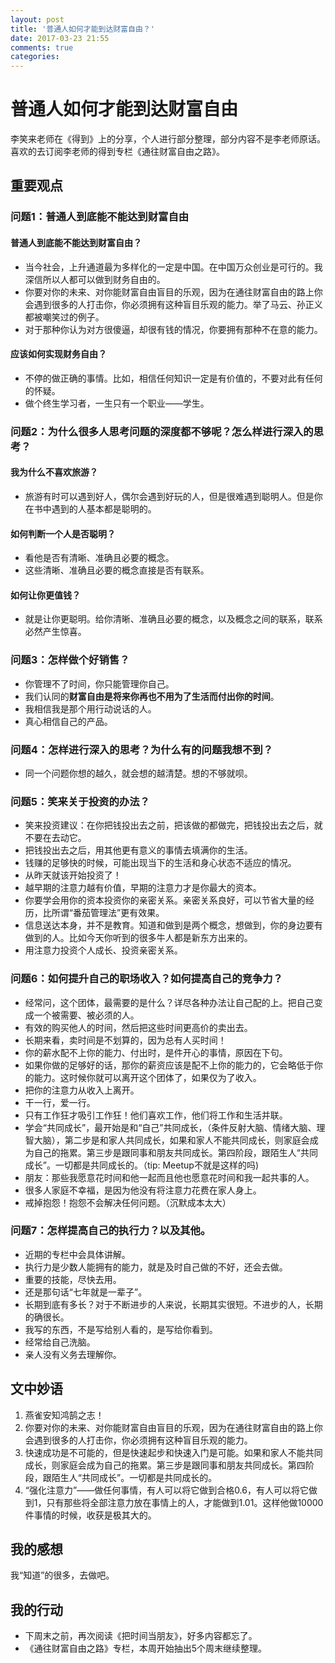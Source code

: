 ```yaml
---
layout: post
title: '普通人如何才能到达财富自由？'
date: 2017-03-23 21:55
comments: true
categories:
---
```

# 普通人如何才能到达财富自由
李笑来老师在《得到》上的分享，个人进行部分整理，部分内容不是李老师原话。喜欢的去订阅李老师的得到专栏《通往财富自由之路》。
## 重要观点
### 问题1：普通人到底能不能达到财富自由
#### 普通人到底能不能达到财富自由？
* 当今社会，上升通道最为多样化的一定是中国。在中国万众创业是可行的。我深信所以人都可以做到财务自由的。
* 你要对你的未来、对你能财富自由盲目的乐观，因为在通往财富自由的路上你会遇到很多的人打击你，你必须拥有这种盲目乐观的能力。举了马云、孙正义都被嘲笑过的例子。
* 对于那种你认为对方很傻逼，却很有钱的情况，你要拥有那种不在意的能力。

#### 应该如何实现财务自由？
* 不停的做正确的事情。比如，相信任何知识一定是有价值的，不要对此有任何的怀疑。
* 做个终生学习者，一生只有一个职业——学生。

### 问题2：为什么很多人思考问题的深度都不够呢？怎么样进行深入的思考？
#### 我为什么不喜欢旅游？
* 旅游有时可以遇到好人，偶尔会遇到好玩的人，但是很难遇到聪明人。但是你在书中遇到的人基本都是聪明的。

#### 如何判断一个人是否聪明？
* 看他是否有清晰、准确且必要的概念。
* 这些清晰、准确且必要的概念直接是否有联系。

#### 如何让你更值钱？
* 就是让你更聪明。给你清晰、准确且必要的概念，以及概念之间的联系，联系必然产生惊喜。

### 问题3：怎样做个好销售？
* 你管理不了时间，你只能管理你自己。
* 我们认同的**财富自由是将来你再也不用为了生活而付出你的时间**。
* 我相信我是那个用行动说话的人。
* 真心相信自己的产品。

### 问题4：怎样进行深入的思考？为什么有的问题我想不到？
* 同一个问题你想的越久，就会想的越清楚。想的不够就呗。

### 问题5：笑来关于投资的办法？
* 笑来投资建议：在你把钱投出去之前，把该做的都做完，把钱投出去之后，就不要在去动它。
* 把钱投出去之后，用其他更有意义的事情去填满你的生活。
* 钱赚的足够快的时候，可能出现当下的生活和身心状态不适应的情况。
* 从昨天就该开始投资了！
* 越早期的注意力越有价值，早期的注意力才是你最大的资本。
* 你要学会用你的资本投资你的亲密关系。亲密关系良好，可以节省大量的经历，比所谓“番茄管理法”更有效果。
* 信息送达本身，并不是教育。知道和做到是两个概念，想做到，你的身边要有做到的人。比如今天你听到的很多牛人都是新东方出来的。
* 用注意力投资个人成长、投资亲密关系。

### 问题6：如何提升自己的职场收入？如何提高自己的竞争力？
* 经常问，这个团体，最需要的是什么？详尽各种办法让自己配的上。把自己变成一个被需要、被必须的人。
* 有效的购买他人的时间，然后把这些时间更高价的卖出去。
* 长期来看，卖时间是不划算的，因为总有人买时间！
* 你的薪水配不上你的能力、付出时，是件开心的事情，原因在下句。
* 如果你做的足够好的话，那你的薪资应该是配不上你的能力的，它会略低于你的能力。这时候你就可以离开这个团体了，如果仅为了收入。
* 把你的注意力从收入上离开。
* 干一行，爱一行。
* 只有工作狂才吸引工作狂！他们喜欢工作，他们将工作和生活并联。
* 学会“共同成长”，最开始是和“自己”共同成长，（条件反射大脑、情绪大脑、理智大脑），第二步是和家人共同成长，如果和家人不能共同成长，则家庭会成为自己的拖累。第三步是跟同事和朋友共同成长。第四阶段，跟陌生人“共同成长”。一切都是共同成长的。（tip: Meetup不就是这样的吗)
* 朋友：那些我愿意花时间和他一起而且他也愿意花时间和我一起共事的人。
* 很多人家庭不幸福，是因为他没有将注意力花费在家人身上。
* 戒掉抱怨！抱怨不会解决任何问题。（沉默成本太大）

### 问题7：怎样提高自己的执行力？以及其他。
* 近期的专栏中会具体讲解。
* 执行力是少数人能拥有的能力，就是及时自己做的不好，还会去做。
* 重要的技能，尽快去用。
* 还是那句话“七年就是一辈子”。
* 长期到底有多长？对于不断进步的人来说，长期其实很短。不进步的人，长期的确很长。
* 我写的东西，不是写给别人看的，是写给你看到。
* 经常给自己洗脑。
* 亲人没有义务去理解你。

## 文中妙语
1. 燕雀安知鸿鹄之志！
2. 你要对你的未来、对你能财富自由盲目的乐观，因为在通往财富自由的路上你会遇到很多的人打击你，你必须拥有这种盲目乐观的能力。
3. 快速成功是不可能的，但是快速起步和快速入门是可能。如果和家人不能共同成长，则家庭会成为自己的拖累。第三步是跟同事和朋友共同成长。第四阶段，跟陌生人“共同成长”。一切都是共同成长的。
4. “强化注意力”——做任何事情，有人可以将它做到合格0.6，有人可以将它做到1，只有那些将全部注意力放在事情上的人，才能做到1.01。这样他做10000件事情的时候，收获是极其大的。

## 我的感想
我“知道”的很多，去做吧。

## 我的行动
* 下周末之前，再次阅读《把时间当朋友》，好多内容都忘了。
* 《通往财富自由之路》专栏，本周开始抽出5个周末继续整理。
